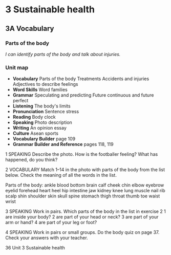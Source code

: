 # 3 Sustainable health

## 3A Vocabulary

### Parts of the body
*I can identify parts of the body and talk about injuries.*

### Unit map
- **Vocabulary**
  Parts of the body
  Treatments
  Accidents and injuries
  Adjectives to describe feelings
- **Word Skills**
  Word families
- **Grammar**
  Speculating and predicting
  Future continuous and future perfect
- **Listening** The body's limits
- **Pronunciation** Sentence stress
- **Reading** Body clock
- **Speaking** Photo description
- **Writing** An opinion essay
- **Culture**
  Asean sports
- **Vocabulary Builder** page 109
- **Grammar Builder and Reference** pages 118, 119

1 SPEAKING Describe the photo. How is the footballer feeling? What has happened, do you think?

2 VOCABULARY Match 1–14 in the photo with parts of the body from the list below. Check the meaning of all the words in the list.

Parts of the body: ankle blood bottom brain calf cheek chin elbow eyebrow eyelid forehead heart heel hip intestine jaw kidney knee lung muscle nail rib scalp shin shoulder skin skull spine stomach thigh throat thumb toe waist wrist

3 SPEAKING Work in pairs. Which parts of the body in the list in exercise 2
1 are inside your body?
2 are part of your head or neck?
3 are part of your arm or hand?
4 are part of your leg or foot?

4 SPEAKING Work in pairs or small groups. Do the body quiz on page 37. Check your answers with your teacher.

36 Unit 3 Sustainable health